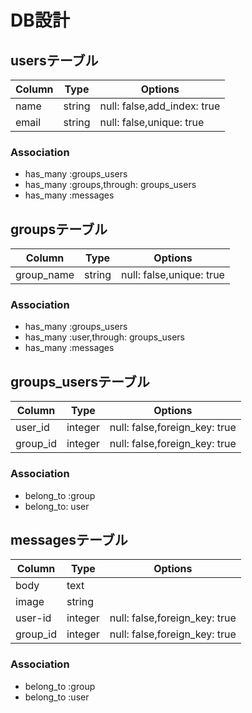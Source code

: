 # DB設計

## usersテーブル
|Column|Type|Options|
|------|----|-------|
|name|string|null: false,add_index: true|
|email|string|null: false,unique: true|
### Association
 - has_many :groups_users
 - has_many :groups,through: groups_users
 - has_many :messages

## groupsテーブル
|Column|Type|Options|
|------|----|-------|
|group_name|string|null: false,unique: true|
### Association
 - has_many :groups_users
 - has_many :user,through: groups_users
 - has_many :messages

## groups_usersテーブル
Column|Type|Options|
|------|----|-------|
|user_id|integer|null: false,foreign_key: true|
|group_id|integer|null: false,foreign_key: true|
### Association
 - belong_to :group
 - belong_to: user

## messagesテーブル
|Column|Type|Options|
|------|----|-------|
|body|text|
|image|string|
|user-id|integer|null: false,foreign_key: true|
|group_id|integer|null: false,foreign_key: true|
### Association
 - belong_to :group
 - belong_to :user

